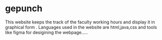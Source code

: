 # gepunch
This website keeps the track of the faculty working hours and display it in graphical form .
Languages used in the website are html,java,css and tools like figma for desigining the webpage.....
